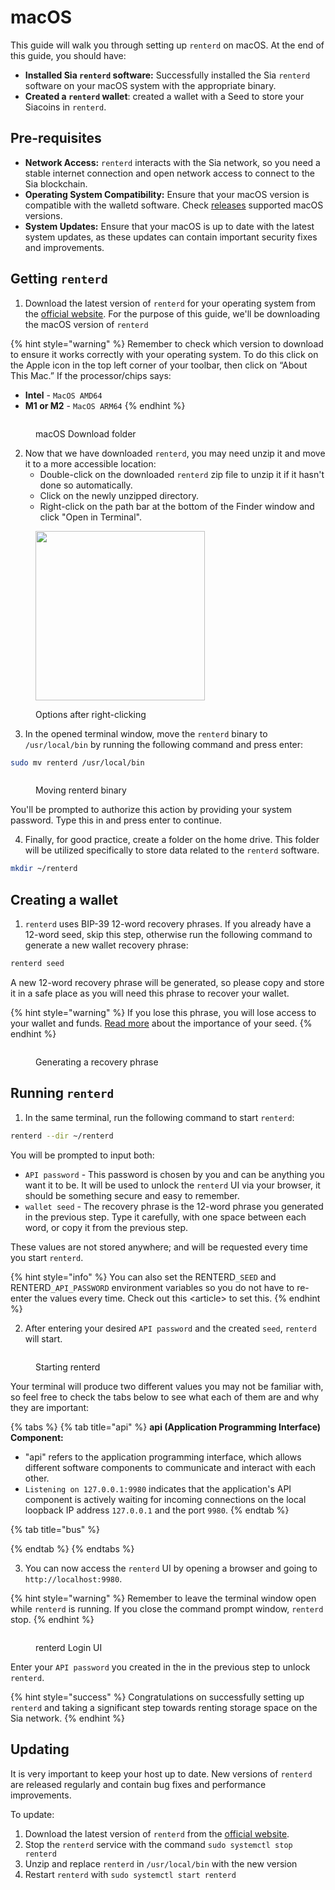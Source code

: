 # macOS

This guide will walk you through setting up `renterd` on macOS. At the end of this guide, you should have:

* **Installed Sia `renterd` software:** Successfully installed the Sia `renterd` software on your macOS system with the appropriate binary.
* **Created a `renterd` wallet**: created a wallet with a Seed to store your Siacoins in `renterd`.

## Pre-requisites

* **Network Access:** `renterd` interacts with the Sia network, so you need a stable internet connection and open network access to connect to the Sia blockchain.
* **Operating System Compatibility:** Ensure that your macOS version is compatible with the walletd software. Check [releases](../../miscellaneous/releases.md) supported macOS versions.
* **System Updates:** Ensure that your macOS is up to date with the latest system updates, as these updates can contain important security fixes and improvements.

## Getting `renterd`

1. Download the latest version of `renterd` for your operating system from the [official website](https://sia.tech/software/renterd). For the purpose of this guide, we'll be downloading the macOS version of `renterd`&#x20;

{% hint style="warning" %}
Remember to check which version to download to ensure it works correctly with your operating system. To do this click on the Apple icon in the top left corner of your toolbar, then click on “About This Mac.” If the processor/chips says:

* **Intel** - `MacOS AMD64`
* **M1 or M2** - `MacOS ARM64`
{% endhint %}

<figure><img src="../../.gitbook/assets/renter_1.png" alt=""><figcaption><p>macOS Download folder</p></figcaption></figure>

2. Now that we have downloaded `renterd`, you may need unzip it and move it to a more accessible location:
   * Double-click on the downloaded `renterd` zip file to unzip it if it hasn't done so automatically.
   * Click on the newly unzipped directory.
   * Right-click on the path bar at the bottom of the Finder window and click "Open in Terminal".

<figure><img src="../../.gitbook/assets/option.png" alt="" width="271"><figcaption><p>Options after right-clicking</p></figcaption></figure>

3. In the opened terminal window, move the `renterd` binary to `/usr/local/bin` by running the following command and press enter:

```bash
sudo mv renterd /usr/local/bin
```

<figure><img src="../../.gitbook/assets/renterd_2.png" alt=""><figcaption><p>Moving renterd binary</p></figcaption></figure>

You'll be prompted to authorize this action by providing your system password. Type this in and press enter to continue.

4. Finally, for good practice, create a folder on the home drive. This folder will be utilized specifically to store data related to the `renterd` software.

```bash
mkdir ~/renterd
```

## Creating a wallet

1. `renterd` uses BIP-39 12-word recovery phrases. If you already have a 12-word seed, skip this step, otherwise run the following command to generate a new wallet recovery phrase:

```bash
renterd seed
```

A new 12-word recovery phrase will be generated, so please copy and store it in a safe place as you will need this phrase to recover your wallet.&#x20;

{% hint style="warning" %}
If you lose this phrase, you will lose access to your wallet and funds. [Read more](../../get-started-with-sia/the-importance-of-your-seed.md) about the importance of your seed.
{% endhint %}

<figure><img src="../../.gitbook/assets/renterd_3.png" alt=""><figcaption><p>Generating a recovery phrase</p></figcaption></figure>

## Running `renterd`

1. In the same terminal, run the following command to start `renterd`:

```bash
renterd --dir ~/renterd
```

You will be prompted to input both:

* `API password` - This password is chosen by you and can be anything you want it to be. It will be used to unlock the `renterd` UI via your browser, it should be something secure and easy to remember.
* `wallet seed` - The recovery phrase is the 12-word phrase you generated in the previous step. Type it carefully, with one space between each word, or copy it from the previous step.

These values are not stored anywhere; and will be requested every time you start `renterd`.

{% hint style="info" %}
You can also set the RENTERD`_SEED` and RENTERD`_API_PASSWORD` environment variables so you do not have to re-enter the values every time. Check out this \<article> to set this.
{% endhint %}

2. After entering your desired `API password` and the created `seed`, `renterd` will start.&#x20;

<figure><img src="../../.gitbook/assets/renterd_4.png" alt=""><figcaption><p>Starting renterd</p></figcaption></figure>

Your terminal will produce two different values you may not be familiar with, so feel free to check the tabs below to see what each of them are and why they are important:

{% tabs %}
{% tab title="api" %}
**api (Application Programming Interface) Component:**

* "api" refers to the application programming interface, which allows different software components to communicate and interact with each other.
* `Listening on 127.0.0.1:9980` indicates that the application's API component is actively waiting for incoming connections on the local loopback IP address `127.0.0.1` and the port `9980`.
{% endtab %}

{% tab title="bus" %}

{% endtab %}
{% endtabs %}

3. &#x20;You can now access the `renterd` UI by opening a browser and going to `http://localhost:9980`.&#x20;

{% hint style="warning" %}
Remember to leave the terminal window open while `renterd` is running. If you close the command prompt window, `renterd` stop.
{% endhint %}



<figure><img src="../../.gitbook/assets/renterd_5.png" alt=""><figcaption><p>renterd Login UI</p></figcaption></figure>

Enter your `API password` you created in the in the previous step to unlock `renterd`.

{% hint style="success" %}
Congratulations on successfully setting up `renterd` and taking a significant step towards renting storage space on the Sia network.
{% endhint %}

## Updating

It is very important to keep your host up to date. New versions of `renterd` are released regularly and contain bug fixes and performance improvements.

To update:

1. Download the latest version of `renterd` from the [official website](https://sia.tech/software/renterd).
2. Stop the `renterd` service with the command `sudo systemctl stop renterd`
3. Unzip and replace `renterd` in `/usr/local/bin` with the new version
4. Restart `renterd` with `sudo systemctl start renterd`
